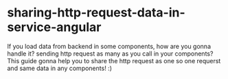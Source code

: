 # sharing-http-request-data-in-service-angular

If you load data from backend in some components, how are you gonna handle it? sending http request as many as you call in your components?
This guide gonna help you to share the http request as one so one requerst and same data in any components! :)
